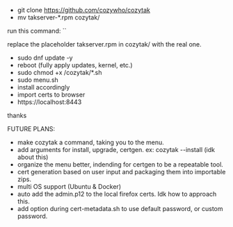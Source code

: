 - git clone https://github.com/cozywho/cozytak
- mv takserver-*.rpm cozytak/

run this command:
``

replace the placeholder takserver.rpm in cozytak/ with the real one.

- sudo dnf update -y
- reboot (fully apply updates, kernel, etc.)
- sudo chmod +x /cozytak/*.sh 
- sudo menu.sh
- install accordingly
- import certs to browser
- https://localhost:8443

thanks

FUTURE PLANS:
- make cozytak a command, taking you to the menu.
- add arguments for install, upgrade, certgen. ex: cozytak --install (idk about this)
- organize the menu better, indending for certgen to be a repeatable tool.
- cert generation based on user input and packaging them into importable zips.
- multi OS support (Ubuntu & Docker)
- auto add the admin.p12 to the local firefox certs. Idk how to approach this.
- add option during cert-metadata.sh to use default password, or custom password.

